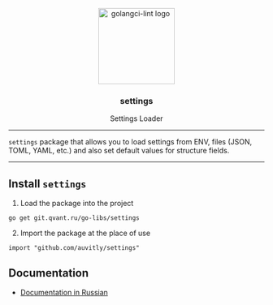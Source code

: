 
<p align="center">
  <img alt="golangci-lint logo" src="https://cdn-icons-png.flaticon.com/512/3281/3281330.png" height="150" />
  <h3 align="center">settings</h3>
  <p align="center">Settings Loader</p>
</p>

---

`settings` package that allows you to load settings from ENV, files (JSON, TOML, YAML, etc.) and also set default values for structure fields.


--- 

## Install `settings`

1. Load the package into the project
``` 
go get git.qvant.ru/go-libs/settings 
```

2. Import the package at the place of use

```
import "github.com/auvitly/settings"
```

## Documentation

* [Documentation in Russian](docs/README_RU.md)
